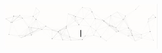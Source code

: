 ![Hi, I'm Manuel 👋 I'm a 🚀 full-stack developer 🚀 With ❤️ from Argentina ❤️](https://github.com/torresmanu/torresmanu/raw/main/assets/github.gif)


